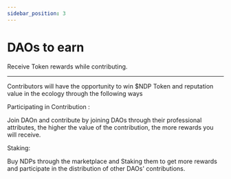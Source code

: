 ```yaml
---
sidebar_position: 3
---
```


# DAOs to earn

Receive Token rewards while contributing.

---

Contributors will have the opportunity to win $NDP Token and reputation value in the ecology through the following ways

Participating in Contribution :

Join DAOn and contribute by joining DAOs through their professional attributes, the higher the value of the contribution, the more rewards you will receive.

Staking:

Buy NDPs through the marketplace and Staking them to get more rewards and participate in the distribution of other DAOs' contributions.
